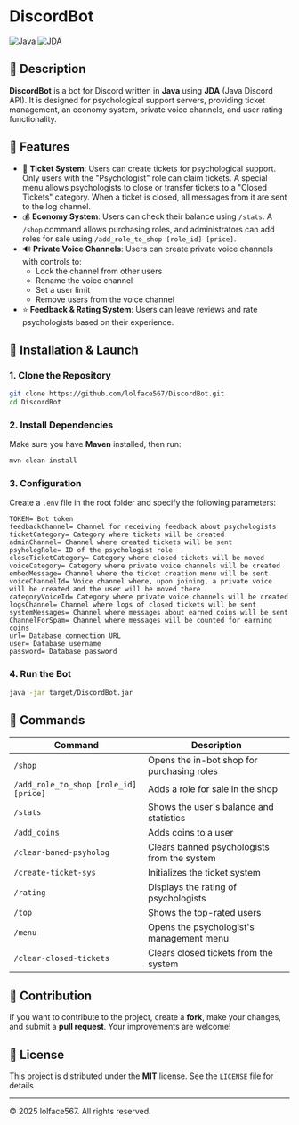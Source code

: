 # DiscordBot

![Java](https://img.shields.io/badge/Java-ED8B00?style=for-the-badge&logo=java&logoColor=white)
![JDA](https://img.shields.io/badge/JDA-7289DA?style=for-the-badge&logo=discord&logoColor=white)

## 📌 Description
**DiscordBot** is a bot for Discord written in **Java** using **JDA** (Java Discord API). It is designed for psychological support servers, providing ticket management, an economy system, private voice channels, and user rating functionality.

## 🔧 Features
- 🎫 **Ticket System**: Users can create tickets for psychological support. Only users with the "Psychologist" role can claim tickets. A special menu allows psychologists to close or transfer tickets to a "Closed Tickets" category. When a ticket is closed, all messages from it are sent to the log channel.
- 💰 **Economy System**: Users can check their balance using `/stats`. A `/shop` command allows purchasing roles, and administrators can add roles for sale using `/add_role_to_shop [role_id] [price]`.
- 🔊 **Private Voice Channels**: Users can create private voice channels with controls to:
  - Lock the channel from other users
  - Rename the voice channel
  - Set a user limit
  - Remove users from the voice channel
- ⭐ **Feedback & Rating System**: Users can leave reviews and rate psychologists based on their experience.

## 🚀 Installation & Launch

### 1. Clone the Repository
```sh
git clone https://github.com/lolface567/DiscordBot.git
cd DiscordBot
```

### 2. Install Dependencies
Make sure you have **Maven** installed, then run:
```sh
mvn clean install
```

### 3. Configuration
Create a `.env` file in the root folder and specify the following parameters:
```
TOKEN= Bot token
feedbackChannel= Channel for receiving feedback about psychologists
ticketCategory= Category where tickets will be created
adminChannel= Channel where created tickets will be sent
psyhologRole= ID of the psychologist role
closeTicketCategory= Category where closed tickets will be moved
voiceCategory= Category where private voice channels will be created
embedMessage= Channel where the ticket creation menu will be sent
voiceChannelId= Voice channel where, upon joining, a private voice will be created and the user will be moved there
categoryVoiceId= Category where private voice channels will be created
logsChannel= Channel where logs of closed tickets will be sent
systemMessages= Channel where messages about earned coins will be sent
ChannelForSpam= Channel where messages will be counted for earning coins
url= Database connection URL
user= Database username
password= Database password
```

### 4. Run the Bot
```sh
java -jar target/DiscordBot.jar
```

## 📜 Commands
| Command | Description |
|---------|------------|
| `/shop` | Opens the in-bot shop for purchasing roles |
| `/add_role_to_shop [role_id] [price]` | Adds a role for sale in the shop |
| `/stats` | Shows the user's balance and statistics |
| `/add_coins` | Adds coins to a user |
| `/clear-baned-psyholog` | Clears banned psychologists from the system |
| `/create-ticket-sys` | Initializes the ticket system |
| `/rating` | Displays the rating of psychologists |
| `/top` | Shows the top-rated users |
| `/menu` | Opens the psychologist's management menu |
| `/clear-closed-tickets` | Clears closed tickets from the system |

## 🤝 Contribution
If you want to contribute to the project, create a **fork**, make your changes, and submit a **pull request**. Your improvements are welcome!

## 📄 License
This project is distributed under the **MIT** license. See the `LICENSE` file for details.

---
© 2025 lolface567. All rights reserved.

